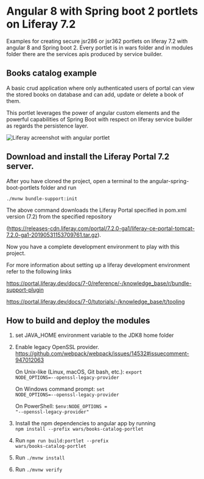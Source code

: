 # Angular 8 with Spring boot 2 portlets on Liferay 7.2
Examples for creating secure jsr286 or jsr362 portlets on liferay 7.2 with angular 8 and Spring boot 2.
Every portlet is in wars folder and in modules folder there are the services apis produced by service builder.

## Books catalog example
A basic crud application where only authenticated users of portal can view the stored books on database and can add, update or delete a book of them.

This portlet leverages the power of angular custom elements and the powerful capabilities of Spring Boot with respect on liferay service builder as regards the persistence layer.

<img src=screenshots/authorized.png  alt="Liferay acreenshot with angular portlet"/>

## Download and install the Liferay Portal 7.2 server.
After you have cloned the project, open a terminal to the angular-spring-boot-portlets folder and run

<code>./mvnw bundle-support:init</code>

The above command downloads the Liferay Portal specified in pom.xml version (7.2) from the specified repository

(https://releases-cdn.liferay.com/portal/7.2.0-ga1/liferay-ce-portal-tomcat-7.2.0-ga1-20190531153709761.tar.gz). 

Now you have a complete development environment to  play with this project.  

For more information about setting up a liferay development environment refer to the following links

https://portal.liferay.dev/docs/7-0/reference/-/knowledge_base/r/bundle-support-plugin

https://portal.liferay.dev/docs/7-0/tutorials/-/knowledge_base/t/tooling

## How to build and deploy the modules
1) set JAVA_HOME environment variable to the JDK8 home folder

2) Enable legacy OpenSSL provider.
   https://github.com/webpack/webpack/issues/14532#issuecomment-947012063

    On Unix-like (Linux, macOS, Git bash, etc.):
    <code>export NODE_OPTIONS=--openssl-legacy-provider</code>
    
    On Windows command prompt:
    <code>set NODE_OPTIONS=--openssl-legacy-provider</code>

    On PowerShell:
    <code>$env:NODE_OPTIONS = "--openssl-legacy-provider"</code>

3) Install the npm dependencies to angular app by running <br/>
<code>npm install --prefix wars/books-catalog-portlet</code>

4) Run <code>npm run build:portlet --prefix wars/books-catalog-portlet</code>

5) Run <code>./mvnw install</code>

6) Run <code>./mvnw verify</code>
